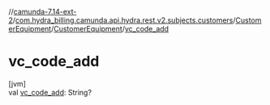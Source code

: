 //[camunda-7.14-ext-2](../../../../index.md)/[com.hydra_billing.camunda.api.hydra.rest.v2.subjects.customers](../../index.md)/[CustomerEquipment](../index.md)/[CustomerEquipment](index.md)/[vc_code_add](vc_code_add.md)

# vc_code_add

[jvm]\
val [vc_code_add](vc_code_add.md): String?

